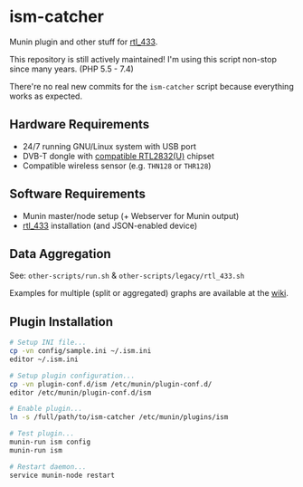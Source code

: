 # ism-catcher
Munin plugin and other stuff for [rtl_433][1].

This repository is still actively maintained! I'm using this script non-stop since many years. (PHP 5.5 - 7.4)

There're no real new commits for the `ism-catcher` script because everything works as expected.


## Hardware Requirements
* 24/7 running GNU/Linux system with USB port
* DVB-T dongle with [compatible RTL2832(U)][2] chipset
* Compatible wireless sensor (e.g. `THN128` or `THR128`)


## Software Requirements
* Munin master/node setup (+ Webserver for Munin output)
* [rtl_433][1] installation (and JSON-enabled device)


## Data Aggregation
See: `other-scripts/run.sh` & `other-scripts/legacy/rtl_433.sh`

Examples for multiple (split or aggregated) graphs are available at the [wiki](https://github.com/froonix/ism-catcher/wiki).


## Plugin Installation
```bash
# Setup INI file...
cp -vn config/sample.ini ~/.ism.ini
editor ~/.ism.ini

# Setup plugin configuration...
cp -vn plugin-conf.d/ism /etc/munin/plugin-conf.d/
editor /etc/munin/plugin-conf.d/ism

# Enable plugin...
ln -s /full/path/to/ism-catcher /etc/munin/plugins/ism

# Test plugin...
munin-run ism config
munin-run ism

# Restart daemon...
service munin-node restart
```


[1]: https://github.com/merbanan/rtl_433
[2]: http://amzn.to/2qIxh9n
